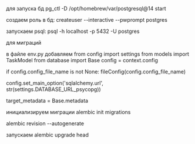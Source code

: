для запуска бд
pg_ctl -D /opt/homebrew/var/postgresql@14 start

создаем роль в бд:
createuser --interactive --pwprompt postgres

запускаем psql:
psql -h localhost -p 5432 -U postgres

для миграций 

в файле env.py добавляем
from config import settings
from models import TaskModel
from database import Base
config = context.config


if config.config_file_name is not None:
    fileConfig(config.config_file_name)

config.set_main_option('sqlalchemy.url', str(settings.DATABASE_URL_psycopg))

target_metadata = Base.metadata

инициализируем миграции
alembic init migrations

alembic revision --autogenerate

запускаем
alembic upgrade head